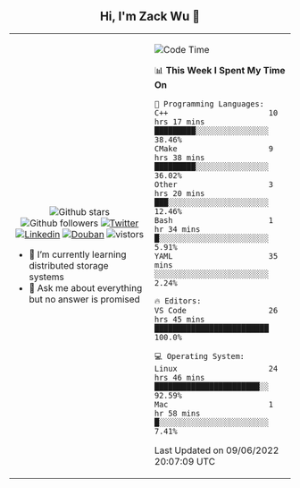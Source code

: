<h2 align="center"> Hi, I'm Zack Wu 👋 </h2>

<table>
    <tr>
        <td valign="center" width="50%">
            <p align="center">
              <img src="https://img.shields.io/github/stars/izackwu?style=social" alt="Github stars" />
              <img src="https://img.shields.io/github/followers/izackwu?style=social" alt="Github followers" />
              <a href="https://twitter.com/_zackwu"><img src="https://img.shields.io/badge/@__zackwu-1DA1F2?style=flat&logo=Twitter&logoColor=white" alt="Twitter"/></a>
              <a href="https://www.linkedin.com/in/izackwu/?locale=en_US"><img src="https://img.shields.io/badge/@izackwu-0073b1?style=flat&logo=LinkedIn&logoColor=white" alt="Linkedin" /></a>
              <a href="https://www.douban.com/people/keith1"><img src="https://img.shields.io/badge/@keith1-007722?style=flat&logo=Douban&logoColor=white" alt="Douban" /></a>
              <img src="https://visitor-badge.glitch.me/badge?page_id=keithnull" alt="vistors" />
            </p>
            <ul>
                <li>🌱 I’m currently learning distributed storage systems</li>
                <li>💬 Ask me about everything but no answer is promised</li>
            </ul>
        </td>
       <td valign="top" width="50%">
    
<!--START_SECTION:waka-->
![Code Time](http://img.shields.io/badge/Code%20Time-0%20secs-blue)

📊 **This Week I Spent My Time On** 

```text
💬 Programming Languages: 
C++                      10 hrs 17 mins      █████████░░░░░░░░░░░░░░░░   38.46% 
CMake                    9 hrs 38 mins       █████████░░░░░░░░░░░░░░░░   36.02% 
Other                    3 hrs 20 mins       ███░░░░░░░░░░░░░░░░░░░░░░   12.46% 
Bash                     1 hr 34 mins        █░░░░░░░░░░░░░░░░░░░░░░░░   5.91% 
YAML                     35 mins             ░░░░░░░░░░░░░░░░░░░░░░░░░   2.24%

🔥 Editors: 
VS Code                  26 hrs 45 mins      █████████████████████████   100.0%

💻 Operating System: 
Linux                    24 hrs 46 mins      ███████████████████████░░   92.59% 
Mac                      1 hr 58 mins        █░░░░░░░░░░░░░░░░░░░░░░░░   7.41%

```


 Last Updated on 09/06/2022 20:07:09 UTC
<!--END_SECTION:waka-->
</td></tr>
</table>


